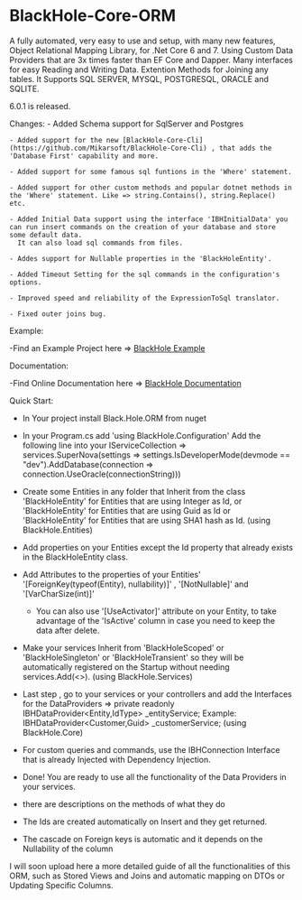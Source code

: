 # BlackHole-Core-ORM
A fully automated, very easy to use and setup, with many new features, Object Relational Mapping Library, for .Net Core 6 and 7. Using Custom Data Providers that are 3x times faster than EF Core and Dapper. Many interfaces for easy Reading and Writing Data. Extention Methods for Joining any tables.
It Supports SQL SERVER, MYSQL, POSTGRESQL, ORACLE and SQLITE.

6.0.1  is released.

  Changes:
    - Added Schema support for SqlServer and Postgres
    
    - Added support for the new [BlackHole-Core-Cli](https://github.com/Mikarsoft/BlackHole-Core-Cli) , that adds the 'Database First' capability and more.
    
    - Added support for some famous sql funtions in the 'Where' statement.
    
    - Added support for other custom methods and popular dotnet methods in the 'Where' statement. Like => string.Contains(), string.Replace() etc.
    
    - Added Initial Data support using the interface 'IBHInitialData' you can run insert commands on the creation of your database and store some default data.
      It can also load sql commands from files.
      
    - Addes support for Nullable properties in the 'BlackHoleEntity'.
    
    - Added Timeout Setting for the sql commands in the configuration's options.
    
    - Improved speed and reliability of the ExpressionToSql translator.
    
    - Fixed outer joins bug.


Example:

 -Find an Example Project here => [BlackHole Example](https://github.com/Mikarsoft/BlackHole-Example-Project)
 
Documentation:

 -Find Online Documentation here => [BlackHole Documentation](https://mikarsoft.com/BHDocumentation/index.html)

Quick Start:

- In Your project install Black.Hole.ORM from nuget

- In your Program.cs add 'using BlackHole.Configuration'
  Add the following line into your IServiceCollection =>
    services.SuperNova(settings => settings.IsDeveloperMode(devmode == "dev").AddDatabase(connection => connection.UseOracle(connectionString)))

- Create some Entities in any folder that Inherit from the class 'BlackHoleEntity<int>' for Entities that are using Integer as Id,
  or 'BlackHoleEntity<Guid>' for Entities that are using Guid as Id
  or 'BlackHoleEntity<string>' for Entities that are using SHA1 hash as Id. (using BlackHole.Entities)

- Add properties on your Entities except the Id property that already exists in the BlackHoleEntity class.

- Add Attributes to the properties of your Entities' 
  '[ForeignKey(typeof(Entity), nullability)]' , '[NotNullable]' and '[VarCharSize(int)]'
  * You can also use '[UseActivator]' attribute on your Entity, to take advantage of the 'IsActive' column in case you need to keep the
  data after delete.

- Make your services Inherit from 'BlackHoleScoped' or 'BlackHoleSingleton' or 'BlackHoleTransient' so they will be automatically
  registered on the Startup without needing services.Add(<>). (using BlackHole.Services)
  
 - Last step , go to your services or your controllers and add the Interfaces for the DataProviders =>
  private readonly IBHDataProvider<Entity,IdType> _entityService;
  Example: IBHDataProvider<Customer,Guid> _customerService; (using BlackHole.Core)
 
 - For custom queries and commands, use the IBHConnection Interface that is already Injected with Dependency Injection.
  
 - Done! You are ready to use all the functionality of the Data Providers in your services.
  * there are descriptions on the methods of what they do
   
   * The Ids are created automatically on Insert and they get returned.
   * The cascade on Foreign keys is automatic and it depends on the Nullability of the column
   
 I will soon upload here a more detailed guide of all the functionalities of this ORM, such as Stored Views and Joins
 and automatic mapping on DTOs or Updating Specific Columns.
